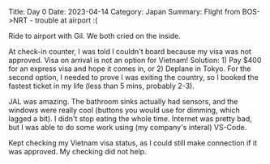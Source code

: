 Title: Day 0
Date: 2023-04-14
Category: Japan
Summary: Flight from BOS->NRT - trouble at airport :(

Ride to airport with Gil. We both cried on the inside.

At check-in counter, I was told I couldn't board because my visa was not approved. Visa on arrival is not an option for Vietnam! Solution: 1) Pay $400 for an express visa and hope it comes in, or 2) Deplane in Tokyo. For the second option, I needed to prove I was exiting the country, so I booked the fastest ticket in my life (less than 5 mins, probably 2-3).

JAL was amazing. The bathroom sinks actually had sensors, and the windows were really cool (buttons you would use for dimming, which lagged a bit). I didn't stop eating the whole time. Internet was pretty bad, but I was able to do some work using (my company's interal) VS-Code.

Kept checking my Vietnam visa status, as I could still make connection if it was approved. My checking did not help.
